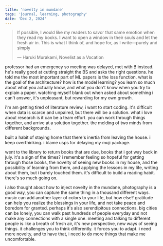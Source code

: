 ```yaml
---
title: 'novelty in mundane'
tags: 'journal, learning, photography'
date: 'Dec 2, 2024'
---
```


> If possible, I would like my readers to savor that same emotion when they read my books. I want to open a window in their souls and let the fresh air in. This is what I think of, and hope for, as I write—purely and simply
>
> ― Haruki Murakami, Novelist as a Vocation

professor had an emergency so meeting was delayed, met with B instead. he's really good at cutting straight the BS and asks the right questions. he told me the most important part of ML papers is the loss function. what is the goal of the architecture? how is the model learning? you learn so much about what you actually know, and what you don't know when you try to explain a paper. watching myself blank out when asked about something i can't answer, it's unpleasant, but rewarding for my own growth.

i'm am getting tired of literature review, i want to start coding. it's difficult when data is scarce and unpaired, but there will be a solution. what i love about research is it can be a team effort. you can work through things together, and arrive at a solution together. the melding of two minds from different backgrounds.

built a habit of staying home that there's inertia from leaving the house. i keep overthinking. i blame usps for delaying my muji package.

went to the library to return books that are due, books that i got way back in july. it's a sign of the times? i remember feeling so hopeful for getting through those books, the novelty of seeing new books in my house, and the possibility of learning from them, and applying the lessons in my life, writing about them, but i barely touched them. it's difficult to build a reading habit. there's so much going on.

i also thought about how to inject novelty in the mundane, photography is a good way, you can capture the same thing in a thousand different ways. music can add another layer of colors to your life, but how else? gratitude can help you realize the blessings in your life, and not take peace and boredom for granted. perhaps it's also serendipitous connections. big cities can be lonely, you can walk past hundreds of people everyday and not make any connections with a single one. meeting and talking to different people is like a breath of fresh air, it's new perspective, new ways of seeing things. it challenges you to think differently. it forces you to adapt. i need more novelty, and to have that, i need to do more things that make me uncomfortable.

